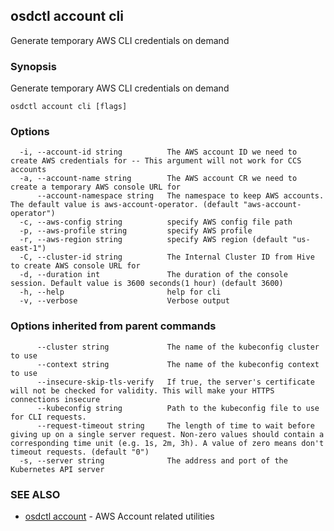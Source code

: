 ## osdctl account cli

Generate temporary AWS CLI credentials on demand

### Synopsis

Generate temporary AWS CLI credentials on demand

```
osdctl account cli [flags]
```

### Options

```
  -i, --account-id string          The AWS account ID we need to create AWS credentials for -- This argument will not work for CCS accounts
  -a, --account-name string        The AWS account CR we need to create a temporary AWS console URL for
      --account-namespace string   The namespace to keep AWS accounts. The default value is aws-account-operator. (default "aws-account-operator")
  -c, --aws-config string          specify AWS config file path
  -p, --aws-profile string         specify AWS profile
  -r, --aws-region string          specify AWS region (default "us-east-1")
  -C, --cluster-id string          The Internal Cluster ID from Hive to create AWS console URL for
  -d, --duration int               The duration of the console session. Default value is 3600 seconds(1 hour) (default 3600)
  -h, --help                       help for cli
  -v, --verbose                    Verbose output
```

### Options inherited from parent commands

```
      --cluster string             The name of the kubeconfig cluster to use
      --context string             The name of the kubeconfig context to use
      --insecure-skip-tls-verify   If true, the server's certificate will not be checked for validity. This will make your HTTPS connections insecure
      --kubeconfig string          Path to the kubeconfig file to use for CLI requests.
      --request-timeout string     The length of time to wait before giving up on a single server request. Non-zero values should contain a corresponding time unit (e.g. 1s, 2m, 3h). A value of zero means don't timeout requests. (default "0")
  -s, --server string              The address and port of the Kubernetes API server
```

### SEE ALSO

* [osdctl account](osdctl_account.md)	 - AWS Account related utilities

